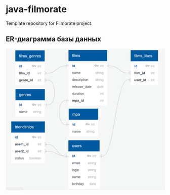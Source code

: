 # java-filmorate
Template repository for Filmorate project.
## ER-диаграмма базы данных
![Схема](diagram.png)
